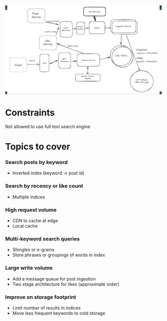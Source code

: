 ![Post Search](images/post_search.png)

# Constraints
Not allowed to use full text search engine

# Topics to cover
### Search posts by keyword
  - Inverted index (keyword -> post id)
### Search by recency or like count
  - Multiple indices
### High request volume
  - CDN to cache at edge
  - Local cache
### Multi-keyword search queries
  - Shingles or n-grams
  - Store phrases or groupings of words in index
### Large write volume
  - Add a message queue for post ingestion
  - Two stage architecture for likes (approximate order)
### Improve on storage footprint
  - Limit number of results in indices
  - Move less frequent keywords to cold storage
